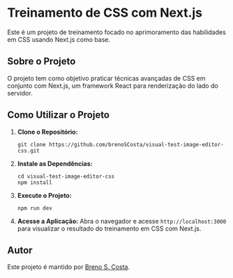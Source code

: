 # Treinamento de CSS com Next.js

Este é um projeto de treinamento focado no aprimoramento das habilidades em CSS usando Next.js como base.

## Sobre o Projeto

O projeto tem como objetivo praticar técnicas avançadas de CSS em conjunto com Next.js, um framework React para renderização do lado do servidor.

## Como Utilizar o Projeto

1. **Clone o Repositório:**
   ```
   git clone https://github.com/brenoSCosta/visual-test-image-editor-css.git
   ```

2. **Instale as Dependências:**
   ```
   cd visual-test-image-editor-css
   npm install
   ```

3. **Execute o Projeto:**
   ```
   npm run dev
   ```

4. **Acesse a Aplicação:**
   Abra o navegador e acesse `http://localhost:3000` para visualizar o resultado do treinamento em CSS com Next.js.


## Autor

Este projeto é mantido por [Breno S. Costa](https://github.com/brenoSCosta).

